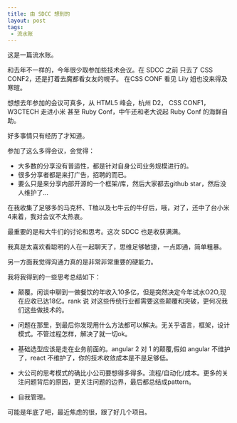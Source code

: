 ```yaml
---
title: 由 SDCC 想到的
layout: post
tags:
 - 流水账
---
```





这是一篇流水账。

和去年不一样的，今年很少取参加些技术会议。在 SDCC 之前 只去了 CSS CONF2，还是打着去魔都看女友的幌子。  在CSS CONF 看见 Lily 姐也没来得及寒暄。

想想去年参加的会议可真多，从 HTML5 峰会，杭州 D2， CSS CONF1， W3CTECH 走进小米 甚至 Ruby Conf，中午还和老大说起 Ruby Conf 的海鲜自助。

好多事情只有经历了才知道。

参加了这么多得会议，会觉得：

* 大多数的分享没有普适性，都是针对自身公司业务规模进行的。
* 很多分享者都是来打广告，招聘的而已。
* 要么只是来分享内部开源的一个框架/库，然后大家都去github star，然后没人维护了...

在我收集了足够多的马克杯、T桖以及七牛云的牛仔后，哦，对了，还中了台小米4来着，我对会议不太热衷。

最重要的是和大牛们的讨论和思考。这次 SDCC 也是收获满满。

我真是太喜欢看聪明的人在一起聊天了，思维足够敏捷，一点即通，简单粗暴。

另一方面我觉得沟通力真的是非常非常重要的硬能力。

我将我得到的一些思考总结如下：

- 颠覆。闲谈中聊到一做餐饮的年收入10多亿，但是突然决定今年试水O2O,现在应收已达18亿。rank 说 对这些传统行业都需要这些颠覆和突破，更何况我们这些做技术的。

- 问题在那里，到最后你发现用什么方法都可以解决。无关乎语言，框架，设计模式。不管过程怎样，解决了就一切ok。

- 基础选型应该是走在业务前面的。angular 2 对 1 的颠覆,假如  angular 不维护了，react 不维护了，你的技术收敛成本是不是足够低。

- 大公司的思考模式的确比小公司要想得多得多。流程/自动化/成本。更多的关注问题背后的原因，更关注问题的边界，最后都总结成pattern。

- 自我管理。


可能是年底了吧，最近焦虑的很，跟了好几个项目。

